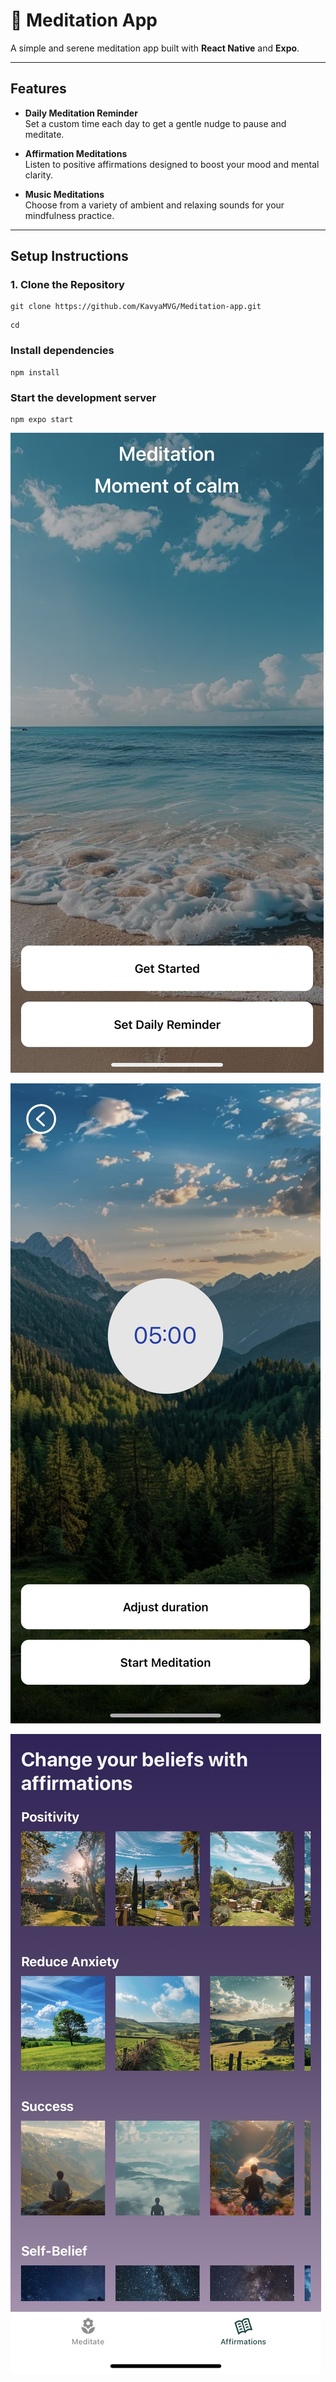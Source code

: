 # 🌸 Meditation App

A simple and serene meditation app built with **React Native** and **Expo**.

---

## Features

- **Daily Meditation Reminder**  
  Set a custom time each day to get a gentle nudge to pause and meditate.

- **Affirmation Meditations**  
  Listen to positive affirmations designed to boost your mood and mental clarity.

- **Music Meditations**  
  Choose from a variety of ambient and relaxing sounds for your mindfulness practice.

---

## Setup Instructions

### 1. Clone the Repository

```
git clone https://github.com/KavyaMVG/Meditation-app.git
```

```
cd
```

### Install dependencies

```
npm install
```

### Start the development server

```
npm expo start
```

![App Screenshot](./assets/images/getstarted_screen.jpg)

![App Screenshot](./assets/images/meditation_screen.jpg)

![App Screenshot](./assets/images/affirmation_screen.jpg)
